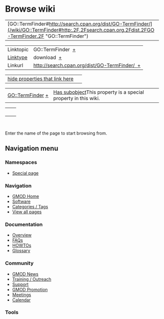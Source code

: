 



<span id="top"></span>




# <span dir="auto">Browse wiki</span>






|  |  |
|----|----|
| [GO::TermFinder#http://search.cpan.org/dist/GO-TermFinder/](/wiki/GO::TermFinder#http:.2F.2Fsearch.cpan.org.2Fdist.2FGO-TermFinder.2F "GO::TermFinder") |  |

|  |  |
|----|----|
| Linktopic | <span class="smwb-value">GO::TermFinder  <span class="smwsearch">[+](/wiki/Special%253ASearchByProperty/Linktopic/GO::TermFinder "Special%253ASearchByProperty/Linktopic/GO::TermFinder")</span></span> |
| [Linktype](/wiki/Property%253ALinktype "Property%253ALinktype") | <span class="smwb-value">download  <span class="smwsearch">[+](/wiki/Special%253ASearchByProperty/Linktype/download "Special%253ASearchByProperty/Linktype/download")</span></span> |
| Linkurl | <span class="smwb-value">http://search.cpan.org/dist/GO-TermFinder/  <span class="smwsearch">[+](/wiki/Special%253ASearchByProperty/Linkurl/http:-2F-2Fsearch.cpan.org-2Fdist-2FGO-2DTermFinder-2F "Special%253ASearchByProperty/Linkurl/http:-2F-2Fsearch.cpan.org-2Fdist-2FGO-2DTermFinder-2F")</span></span> |

<span id="smw_browse_incoming"></span>

|  |  |
|----|----|
| [hide properties that link here](/mediawiki/index.php?title=Special:Browse&offset=0&dir=out&article=GO%253A%253ATermFinder%23http%253A%2F%2Fsearch.cpan.org%2Fdist%2FGO-TermFinder%2F)  |  |

|  |  |
|----|----|
| <span class="smwb-ivalue">[GO::TermFinder](/wiki/GO::TermFinder "GO::TermFinder") <span class="smwbrowse">[+](/wiki/Special%253ABrowse/GO%253A%253ATermFinder "Special%253ABrowse/GO%253A%253ATermFinder")</span></span> | <span class="smw-highlighter" data-type="1" state="inline" data-title="Property"><span class="smwbuiltin">[Has subobject](/wiki/Property%253AHas_subobject "Property:Has subobject")</span><span class="smwttcontent">This property is a special property in this wiki.</span></span> |

|     |     |
|-----|-----|
|     |     |

 

Enter the name of the page to start browsing from.  








## Navigation menu



### Namespaces

- <span id="ca-nstab-special">[Special
  page](/wiki/Special%253ABrowse/GO%253A%253ATermFinder-23http%253A-2F-2Fsearch.cpan.org-2Fdist-2FGO-2DTermFinder-2F "This is a special page, you cannot edit the page itself")</span>






### Navigation



- <span id="n-GMOD-Home">[GMOD Home](/wiki/Main_Page)</span>
- <span id="n-Software">[Software](/wiki/GMOD_Components)</span>
- <span id="n-Categories-.2F-Tags">[Categories /
  Tags](/wiki/Categories)</span>
- <span id="n-View-all-pages">[View all
  pages](/wiki/Special:AllPages)</span>




### Documentation



- <span id="n-Overview">[Overview](/wiki/Overview)</span>
- <span id="n-FAQs">[FAQs](/wiki/Category%253AFAQ)</span>
- <span id="n-HOWTOs">[HOWTOs](/wiki/Category%253AHOWTO)</span>
- <span id="n-Glossary">[Glossary](/wiki/Glossary)</span>




### Community



- <span id="n-GMOD-News">[GMOD News](/wiki/GMOD_News)</span>
- <span id="n-Training-.2F-Outreach">[Training /
  Outreach](/wiki/Training_and_Outreach)</span>
- <span id="n-Support">[Support](/wiki/Support)</span>
- <span id="n-GMOD-Promotion">[GMOD
  Promotion](/wiki/GMOD_Promotion)</span>
- <span id="n-Meetings">[Meetings](/wiki/Meetings)</span>
- <span id="n-Calendar">[Calendar](/wiki/Calendar)</span>




### Tools












<!-- -->





